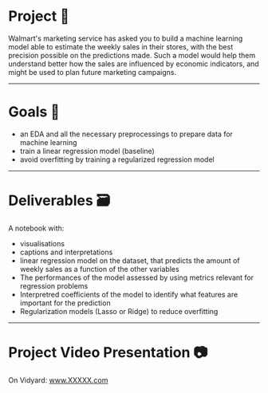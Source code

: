 #  __Project__ 🚧
Walmart's marketing service has asked you to build a machine learning model able to estimate the weekly sales in their stores, with the best precision possible on the predictions made. Such a model would help them understand better how the sales are influenced by economic indicators, and might be used to plan future marketing campaigns.

----------------

# __Goals__ 🎯

* an EDA and all the necessary preprocessings to prepare data for machine learning
* train a linear regression model (baseline)
* avoid overfitting by training a regularized regression model

----------------

# __Deliverables__ 🗃

A notebook with:
* visualisations
* captions and interpretations 
* linear regression model on the dataset, that predicts the amount of weekly sales as a function of the other variables
* The performances of the model assessed by using metrics relevant for regression problems
* Interpretred coefficients of the model to identify what features are important for the prediction
* Regularization models (Lasso or Ridge) to reduce overfitting

----------------

# __Project Video Presentation__ 📷

On Vidyard: www.XXXXX.com
